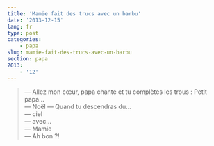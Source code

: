 ```yaml
---
title: 'Mamie fait des trucs avec un barbu'
date: '2013-12-15'
lang: fr
type: post
categories:
    - papa
slug: mamie-fait-des-trucs-avec-un-barbu
section: papa
2013:
    - '12'
---
```


> — Allez mon cœur, papa chante et tu complètes les trous : Petit papa...  
> — Noël 
> — Quand tu descendras du...  
> — ciel  
> — avec...  
> — Mamie  
> — Ah bon ?!

